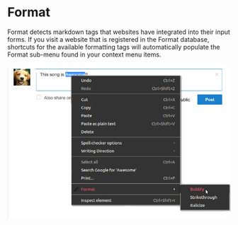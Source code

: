 # Format

Format detects markdown tags that websites have integrated into their input forms. 
If you visit a website that is registered in the Format database, shortcuts for the available formatting tags will automatically populate the Format sub-menu found in your context menu items.

![example](https://github.com/L-u-k-e/Format/blob/master/settings/img/example1.png)

